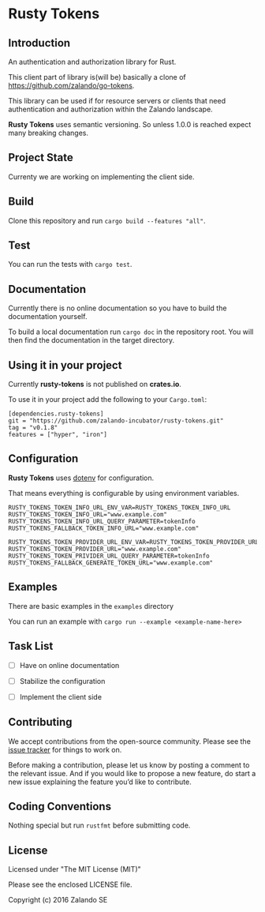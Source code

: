 # Rusty Tokens

## Introduction

An authentication and authorization library for Rust.

This client part of library is(will be) basically a clone of https://github.com/zalando/go-tokens.

This library can be used if for resource servers or clients that need
authentication and authorization within the Zalando landscape.

**Rusty Tokens** uses semantic versioning. So unless 1.0.0 is reached expect many breaking changes.

## Project State

Currenty we are working on implementing the client side.

## Build

Clone this repository and run ```cargo build --features "all"```.

## Test

You can run the tests with ```cargo test```.

## Documentation

Currently there is no online documentation so you have to build the documentation yourself.

To build a local documentation run ```cargo doc``` in the repository root. You will then find the documentation in the target directory.

## Using it in your project

Currently **rusty-tokens** is not published on **crates.io**.

To use it in your project add the following to your ```Cargo.toml```:

```
[dependencies.rusty-tokens]
git = "https://github.com/zalando-incubator/rusty-tokens.git"
tag = "v0.1.8"
features = ["hyper", "iron"]
```

## Configuration

**Rusty Tokens** uses [dotenv](https://github.com/slapresta/rust-dotenv) for configuration.

That means everything is configurable by using environment variables.

```
RUSTY_TOKENS_TOKEN_INFO_URL_ENV_VAR=RUSTY_TOKENS_TOKEN_INFO_URL
RUSTY_TOKENS_TOKEN_INFO_URL="www.example.com"
RUSTY_TOKENS_TOKEN_INFO_URL_QUERY_PARAMETER=tokenInfo
RUSTY_TOKENS_FALLBACK_TOKEN_INFO_URL="www.example.com"

RUSTY_TOKENS_TOKEN_PROVIDER_URL_ENV_VAR=RUSTY_TOKENS_TOKEN_PROVIDER_URL
RUSTY_TOKENS_TOKEN_PROVIDER_URL="www.example.com"
RUSTY_TOKENS_TOKEN_PRIVIDER_URL_QUERY_PARAMETER=tokenInfo
RUSTY_TOKENS_FALLBACK_GENERATE_TOKEN_URL="www.example.com"
```

## Examples

There are basic examples in the ```examples``` directory

You can run an example with ```cargo run --example <example-name-here>```

## Task List

- [ ] Have on online documentation
- [ ] Stabilize the configuration
- [ ] Implement the client side


## Contributing

We accept contributions from the open-source community. Please see the [issue tracker](https://example.com) for things to work on.

Before making a contribution, please let us know by posting a comment to the relevant issue. And if you would like to propose a new feature, do start a new issue explaining the feature you’d like to contribute.

## Coding Conventions

Nothing special but run ```rustfmt``` before submitting code.

## License

Licensed under "The MIT License (MIT)"

Please see the enclosed LICENSE file.

Copyright (c) 2016 Zalando SE
